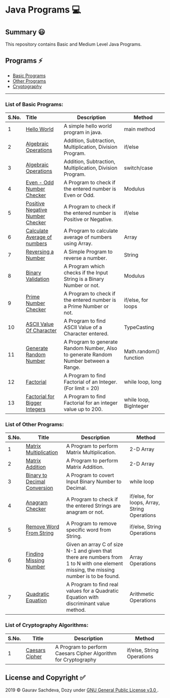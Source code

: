 # Java Programs :computer:

## Summary :smiley:
This repository contains Basic and Medium Level Java Programs.

## Programs :zap:
- [Basic Programs](#List-of-Basic-Programs)
- [Other Programs](#List-of-Other-Programs)
- [Cryptography](#list-of-cryptography-algorithms)

___

### List of Basic Programs:

| S.No. | Title                                                        | Description                                                  | Method                 |
| ----- | :----------------------------------------------------------- | ------------------------------------------------------------ | ---------------------- |
| 1     | [Hello World](/Basic-Java/HelloWorld.java)                   | A simple hello world program in java.                        | main method            |
| 2     | [Algebraic Operations](/Basic-Java/AlgebraicOperations.java) | Addition, Subtraction, Multiplication, Division Program.     | if/else                |
| 3     | [Algebraic Operations](/Basic-Java/AlgrebraicOperationsSwitchCase.java) | Addition, Subtraction, Multiplication, Division Program.     | switch/case            |
| 4     | [Even - Odd Number Checker](/Basic-Java/EvenOdd.java)        | A Program to check if the entered number is Even or Odd.     | Modulus                |
| 5     | [Positive Negative Number Checker](/Basic-Java/PositiveNegative.java) | A Program to check if the entered number is Positive or Negative. | if/else                |
| 6     | [Calculate Average of numbers](/Basic-Java/CalculateAverageWithArray.java) | A Program to calculate average of numbers using Array.       | Array                  |
| 7     | [Reversing a Number](/Basic-Java/ReverseNumber.java)         | A Simple Program to reverse a number.                        | String                 |
| 8     | [Binary Validation](/Basic-Java/ValidateBinary.java)         | A Program which checks if the Input String is a Binary Number or not. | Modulus                |
| 9     | [Prime Number Checker](/Basic-Java/PrimeNumberChecker.java)  | A Program to check if the entered number is a Prime Number or not. | if/else, for loops     |
| 10    | [ASCII Value Of Character](/Basic-Java/AsciiOfCharacter.java) | A Program to find ASCII Value of a Character entered.        | TypeCasting            |
| 11    | [Generate Random Number](/Basic-Java/RandomNumberGeneration.java) | A Program to generate Random Number, Also to generate Random Number between a Range. | Math.random() function |
| 12    | [Factorial](/Basic-Java/Factorial.java)                      | A Program to find Factorial of an Integer. (For limit = 20)  | while loop, long       |
| 13    | [Factorial for Bigger Integers](/Basic-Java/BigFactorial.java) | A Program to find Factorial for an integer value up to 200.  | while loop, BigInteger |

### List of Other Programs:

| S.No. | Title                                                        | Description                                                  | Method                                       |
| ----- | ------------------------------------------------------------ | ------------------------------------------------------------ | -------------------------------------------- |
| 1     | [Matrix Multiplication](/Other-Java-Programs/MatrixMultiplication.java) | A Program to perform Matrix Multiplication.                  | 2-D Array                                    |
| 2     | [Matrix Addition](/Other-Java-Programs/MatrixAddition.java)  | A Program to perform Matrix Addition.                        | 2-D Array                                    |
| 3     | [Binary to Decimal Conversion](/Other-Java-Programs/BinaryToDecimal.java) | A Program to covert Input Binary Number to Decimal.          | while loop                                   |
| 4     | [Anagram Checker](/Other-Java-Programs/Anagram.java)         | A Program to check if the entered Strings are anagram or not. | if/else, for loops, Array, String Operations |
| 5     | [Remove Word From String](/Other-Java-Programs/RemoveWordFromString.java) | A Program to remove specific word from String.               | if/else, String Operations                   |
| 6     | [Finding Missing Number](/Other-Java-Programs/FindingMissingNumberInArray.java) | Given an array C of size N-1 and given that there are numbers from 1 to N with one element missing, the missing number is to be found. | Array Operations                             |
| 7     | [Quadratic Equation](/Other-Java-Programs/QuadraticEquation.java) | A Program to find real values for a Quadratic Equation with discriminant value method. | Arithmetic Operations                        |

### List of Cryptography Algorithms:

| S.No. | Title                                        | Description                                                  | Method                     |
| ----- | -------------------------------------------- | ------------------------------------------------------------ | -------------------------- |
| 1     | [Caesars Cipher](/Crypto/CaesarsCipher.java) | A Program to perform Caesars Cipher Algorithm for Cryptography | if/else, String Operations |



## License and Copyright :white_check_mark:

2019 &copy; Gaurav Sachdeva, Dozy under [GNU General Public License v3.0
](LICENSE).
